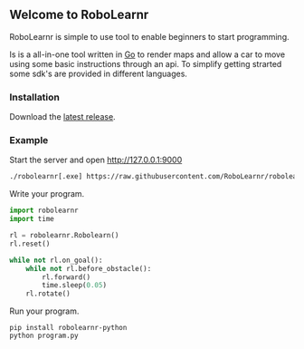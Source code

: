 ## Welcome to RoboLearnr

RoboLearnr is simple to use tool to enable beginners to start programming.

Is is a all-in-one tool written in [Go](https://golang.org/) to render maps and allow a car to move using some basic
instructions through an api. To simplify getting strarted some sdk's are provided in different languages.

### Installation

Download the [latest release](https://github.com/RoboLearnr/robolearnr/releases).

### Example

Start the server and open http://127.0.0.1:9000

```bash
./robolearnr[.exe] https://raw.githubusercontent.com/RoboLearnr/robolearnr/master/maps/robolearn.txt

```

Write your program.

```python
import robolearnr
import time

rl = robolearnr.Robolearn()
rl.reset()

while not rl.on_goal():
    while not rl.before_obstacle():
        rl.forward()
        time.sleep(0.05)
    rl.rotate()
```

Run your program.

```
pip install robolearnr-python
python program.py
```

